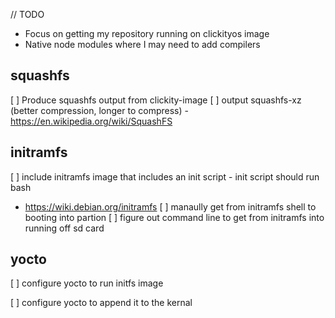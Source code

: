 // TODO
- Focus on getting my repository running on clickityos image
- Native node modules where I may need to add compilers

## squashfs
[ ] Produce squashfs output from clickity-image
[ ] output squashfs-xz (better compression, longer to compress) - https://en.wikipedia.org/wiki/SquashFS

## initramfs
[ ] include initramfs image that includes an init script - init script should run bash 
- https://wiki.debian.org/initramfs
[ ] manaully get from initramfs shell to booting into partion
[ ] figure out command line to get from initramfs into running off sd card
  

## yocto
[ ] configure yocto to run initfs image

[ ] configure yocto to append it to the kernal

